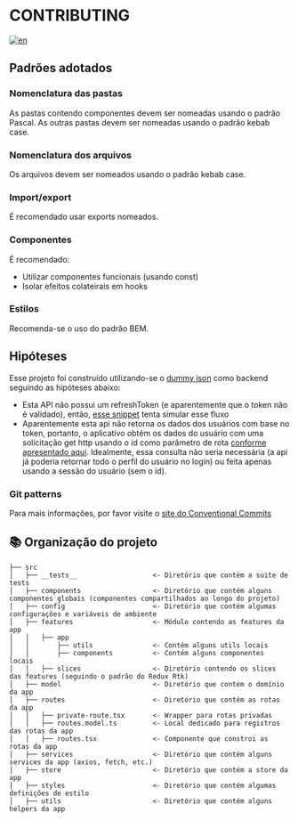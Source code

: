# CONTRIBUTING

[![en](https://img.shields.io/badge/lang-en-red.svg)](https://github.com/harrisonhenri/auth-app/CONTRIBUTING.md)

## Padrões adotados

### Nomenclatura das pastas

As pastas contendo componentes devem ser nomeadas usando o padrão Pascal. As outras pastas devem ser nomeadas usando o padrão kebab case.

### Nomenclatura dos arquivos

Os arquivos devem ser nomeados usando o padrão kebab case.

### Import/export

É recomendado usar exports nomeados.

### Componentes

É recomendado:

- Utilizar componentes funcionais (usando const)
- Isolar efeitos colateirais em hooks

### Estilos

Recomenda-se o uso do padrão BEM.

## Hipóteses

Esse projeto foi construído utilizando-se o [dummy json](https://dummyjson.com/) como backend seguindo as hipóteses abaixo:

- Esta API não possui um refreshToken (e aparentemente que o token não é validado), então, [esse snippet](https://github.com/harrisonhenri/auth-app/blob/master/src/services/http/axios.ts#L39) tenta simular esse fluxo
- Aparentemente esta api não retorna os dados dos usuários com base no token, portanto, o aplicativo obtém os dados do usuário com uma solicitação get http usando o id como parâmetro de rota [conforme apresentado aqui](https://github.com/harrisonhenri/auth-app/blob/master/src/features/slices/user-info/user-info.api.ts#L8). Idealmente, essa consulta não seria necessária (a api já poderia retornar todo o perfil do usuário no login) ou feita apenas usando a sessão do usuário (sem o id).

### Git patterns

Para mais informações, por favor visite o [site do Conventional Commits](https://www.conventionalcommits.org/en/v1.0.0/)

## 📚 Organização do projeto

```
├── src
│   ├── __tests__                   <- Diretório que contém a suite de tests
│   ├── components                  <- Diretório que contém alguns componentes globais (componentes compartilhados ao longo do projeto)
│   ├── config                      <- Diretório que contém algumas configurações e variáveis de ambiente
│   ├── features                    <- Módulo contendo as features da app
│   │   ├── app
│   │       ├── utils               <- Contém alguns utils locais
│   │       ├── components          <- Contém alguns componentes locais
│   │   ├── slices                  <- Diretório contendo os slices das features (seguindo o padrão do Redux Rtk)
│   ├── model                       <- Diretório que contém o domínio da app
│   ├── routes                      <- Diretório que contém as rotas da app
│   │   ├── private-route.tsx       <- Wrapper para rotas privadas
│   │   ├── routes.model.ts         <- Local dedicado para registros das rotas da app
│   │   ├── routes.tsx              <- Componente que constroi as rotas da app
│   ├── services                    <- Diretório que contém alguns services da app (axios, fetch, etc.)
│   ├── store                       <- Diretório que contém a store da app
│   ├── styles                      <- Diretório que contém algumas definições de estilo
│   ├── utils                       <- Diretório que contém alguns helpers da app


```
